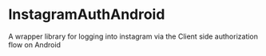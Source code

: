 # InstagramAuthAndroid
A wrapper library for logging into instagram via the Client side authorization flow on Android
